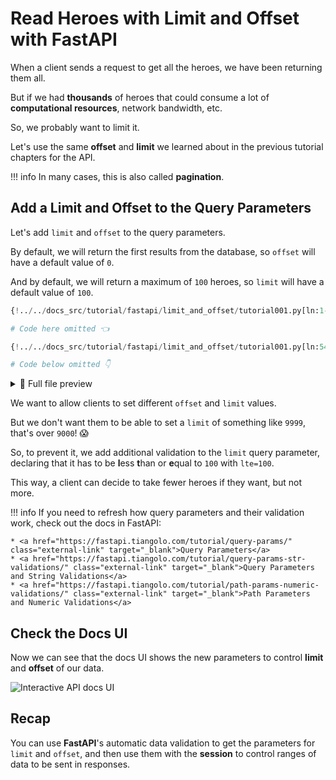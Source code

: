 # Read Heroes with Limit and Offset with FastAPI

When a client sends a request to get all the heroes, we have been returning them all.

But if we had **thousands** of heroes that could consume a lot of **computational resources**, network bandwidth, etc.

So, we probably want to limit it.

Let's use the same **offset** and **limit** we learned about in the previous tutorial chapters for the API.

!!! info
    In many cases, this is also called **pagination**.

## Add a Limit and Offset to the Query Parameters

Let's add `limit` and `offset` to the query parameters.

By default, we will return the first results from the database, so `offset` will have a default value of `0`.

And by default, we will return a maximum of `100` heroes, so `limit` will have a default value of `100`.

```Python hl_lines="3  9  11"
{!../../docs_src/tutorial/fastapi/limit_and_offset/tutorial001.py[ln:1-4]!}

# Code here omitted 👈

{!../../docs_src/tutorial/fastapi/limit_and_offset/tutorial001.py[ln:54-58]!}

# Code below omitted 👇
```

<details>
<summary>👀 Full file preview</summary>

```Python
{!../../docs_src/tutorial/fastapi/limit_and_offset/tutorial001.py!}
```

</details>

We want to allow clients to set different `offset` and `limit` values.

But we don't want them to be able to set a `limit` of something like `9999`, that's over `9000`! 😱

So, to prevent it, we add additional validation to the `limit` query parameter, declaring that it has to be **l**ess **t**han or **e**qual to `100` with `lte=100`.

This way, a client can decide to take fewer heroes if they want, but not more.

!!! info
    If you need to refresh how query parameters and their validation work, check out the docs in FastAPI:

    * <a href="https://fastapi.tiangolo.com/tutorial/query-params/" class="external-link" target="_blank">Query Parameters</a>
    * <a href="https://fastapi.tiangolo.com/tutorial/query-params-str-validations/" class="external-link" target="_blank">Query Parameters and String Validations</a>
    * <a href="https://fastapi.tiangolo.com/tutorial/path-params-numeric-validations/" class="external-link" target="_blank">Path Parameters and Numeric Validations</a>

## Check the Docs UI

Now we can see that the docs UI shows the new parameters to control **limit** and **offset** of our data.

<img class="shadow" alt="Interactive API docs UI" src="/img/tutorial/fastapi/limit-and-offset/image01.png">

## Recap

You can use **FastAPI**'s automatic data validation to get the parameters for `limit` and `offset`, and then use them with the **session** to control ranges of data to be sent in responses.
